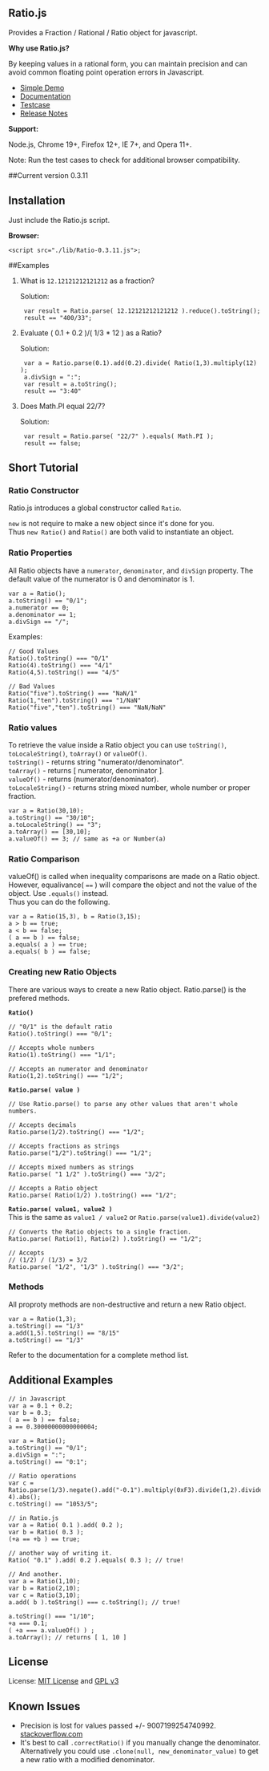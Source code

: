 ## Ratio.js ##
Provides a Fraction / Rational / Ratio object for javascript.

**Why use Ratio.js?**

By keeping values in a rational form, you can maintain precision and can avoid common floating point operation errors in Javascript.

- [Simple Demo](http://larrybattle.github.com/Ratio.js/examples/demo-basic.html)
- [Documentation](http://larrybattle.github.com/Ratio.js/doc/classes/Ratio.html)
- [Testcase](http://larrybattle.github.com/Ratio.js/test/Ratio.js_testcases.html)
- [Release Notes](http://larrybattle.github.com/Ratio.js/history.md)

**Support:**

Node.js, Chrome 19+, Firefox 12+, IE 7+, and Opera 11+.

Note: Run the test cases to check for additional browser compatibility.

##Current version
<span id="ratioVersion">0.3.11</span>

## Installation ##
Just include the Ratio.js script.

<b>Browser:</b>

	<script src="./lib/Ratio-0.3.11.js">;

##Examples

1. What is `12.12121212121212` as a fraction?

	Solution:

		var result = Ratio.parse( 12.12121212121212 ).reduce().toString();
		result == "400/33";

2. Evaluate ( 0.1 + 0.2 )/( 1/3 * 12 ) as a Ratio?

	Solution:

		var a = Ratio.parse(0.1).add(0.2).divide( Ratio(1,3).multiply(12) );
		a.divSign = ":";
		var result = a.toString();
		result == "3:40"

3. Does Math.PI equal 22/7?

	Solution:
		
		var result = Ratio.parse( "22/7" ).equals( Math.PI );
		result == false;
		
## Short Tutorial ##

### Ratio Constructor ###

Ratio.js introduces a global constructor called `Ratio`.

`new` is not require to make a new object since it's done for you. <br/>
Thus `new Ratio()` and `Ratio()` are both valid to instantiate an object.<br/>
	
### Ratio Properties ###

All Ratio objects have a `numerator`, `denominator`, and `divSign` property.
The default value of the numerator is 0 and denominator is 1.

	var a = Ratio();
	a.toString() == "0/1";
	a.numerator == 0;
	a.denominator == 1;
	a.divSign == "/";

Examples:

	// Good Values
	Ratio().toString() === "0/1"
	Ratio(4).toString() === "4/1"
	Ratio(4,5).toString() === "4/5"
	
	// Bad Values
	Ratio("five").toString() === "NaN/1"
	Ratio(1,"ten").toString() === "1/NaN"
	Ratio("five","ten").toString() === "NaN/NaN"

### Ratio values ###

To retrieve the value inside a Ratio object you can use `toString()`, `toLocaleString()`, `toArray()` or `valueOf()`.<br/>
`toString()` - returns string "numerator/denominator".<br/>
`toArray()` - returns [ numerator, denominator ].<br/>
`valueOf()` - returns (numerator/denominator).<br/>
`toLocaleString()` - returns string mixed number, whole number or proper fraction.<br/>

	var a = Ratio(30,10);
	a.toString() == "30/10";
	a.toLocaleString() == "3";
	a.toArray() == [30,10];
	a.valueOf() == 3; // same as +a or Number(a)
	
### Ratio Comparison ###

valueOf() is called when inequality comparisons are made on a Ratio object.<br/>
However, equalivance( `==` ) will compare the object and not the value of the object. Use `.equals()` instead.<br/>
Thus you can do the following.

	var a = Ratio(15,3), b = Ratio(3,15);
	a > b == true;
	a < b == false;
	( a == b ) == false; 
	a.equals( a ) == true;
	a.equals( b ) == false;

### Creating new Ratio Objects ###

There are various ways to create a new Ratio object. Ratio.parse() is the prefered methods.

**`Ratio()`**

	// "0/1" is the default ratio
	Ratio().toString() === "0/1";
	
	// Accepts whole numbers
	Ratio(1).toString() === "1/1";
	
	// Accepts an numerator and denominator
	Ratio(1,2).toString() === "1/2";
	
**`Ratio.parse( value )`**

	// Use Ratio.parse() to parse any other values that aren't whole numbers.
	
	// Accepts decimals
	Ratio.parse(1/2).toString() === "1/2";

	// Accepts fractions as strings
	Ratio.parse("1/2").toString() === "1/2";
	
	// Accepts mixed numbers as strings
	Ratio.parse( "1 1/2" ).toString() === "3/2";

	// Accepts a Ratio object
	Ratio.parse( Ratio(1/2) ).toString() === "1/2";
	
**`Ratio.parse( value1, value2 )`**<br/>
This is the same as `value1 / value2` or `Ratio.parse(value1).divide(value2)`
	
	// Converts the Ratio objects to a single fraction.
	Ratio.parse( Ratio(1), Ratio(2) ).toString() == "1/2";
	
	// Accepts 
	// (1/2) / (1/3) = 3/2
	Ratio.parse( "1/2", "1/3" ).toString() === "3/2";
		
### Methods ###

All proproty methods are non-destructive and return a new Ratio object.

	var a = Ratio(1,3);
	a.toString() == "1/3"
	a.add(1,5).toString() == "8/15"
	a.toString() == "1/3"
	
Refer to the documentation for a complete method list.

## Additional Examples ##

	// in Javascript
    var a = 0.1 + 0.2;
    var b = 0.3;
    ( a == b ) == false;
    a == 0.30000000000000004;
	
	var a = Ratio();
	a.toString() == "0/1";
	a.divSign = ":";
	a.toString() == "0:1";
	
	// Ratio operations
	var c = Ratio.parse(1/3).negate().add("-0.1").multiply(0xF3).divide(1,2).divide(1e-4).abs();
	c.toString() == "1053/5";

    // in Ratio.js
    var a = Ratio( 0.1 ).add( 0.2 );
    var b = Ratio( 0.3 );
    (+a == +b ) == true;
    
    // another way of writing it.
    Ratio( "0.1" ).add( 0.2 ).equals( 0.3 ); // true!
    
    // And another.
    var a = Ratio(1,10);
    var b = Ratio(2,10);
    var c = Ratio(3,10);
    a.add( b ).toString() === c.toString(); // true!
    
    a.toString() === "1/10";
    +a === 0.1;
    ( +a === a.valueOf() ) ;
    a.toArray(); // returns [ 1, 10 ]


## License ##

License: [MIT License](http://www.opensource.org/licenses/mit-license) and [GPL v3](http://opensource.org/licenses/GPL-3.0)

## Known Issues ##

- Precision is lost for values passed +/- 9007199254740992. <a href="http://stackoverflow.com/questions/307179/what-is-javascripts-max-int-whats-the-highest-integer-value-a-number-can-go-t">stackoverflow.com</a> <br/>
- It's best to call `.correctRatio()` if you manually change the denominator. Alternatively you could use `.clone(null, new_denominator_value)` to get a new ratio with a modified denominator.